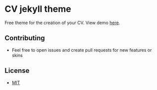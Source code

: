# CV jekyll theme

Free theme for the creation of your CV. View demo [here](https://jekyll-cv.stavrospanakakis.com/).

## Contributing 
- Feel free to open issues and create pull requests for new features or skins

## License
- [MIT](./LICENSE)

